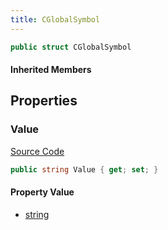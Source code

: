 ```yaml
---
title: CGlobalSymbol
---
```


```csharp
public struct CGlobalSymbol
```

#### Inherited Members

## Properties

### Value

[Source Code](https://github.com/swiftly-solution/swiftlys2/blob/main/managed/src/SwiftlyS2.Shared/Natives/Structs/CGlobalSymbol.cs#L13)

```csharp
public string Value { get; set; }
```

#### Property Value

- [string](https://learn.microsoft.com/dotnet/api/system.string)


